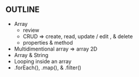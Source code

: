 ## OUTLINE
- Array
  - review
  - CRUD => create, read, update / edit , & delete
  - properties & method
- Multidimentional array => array 2D
- Array & String
- Looping inside an array
- .forEach(), .map(), & .filter()